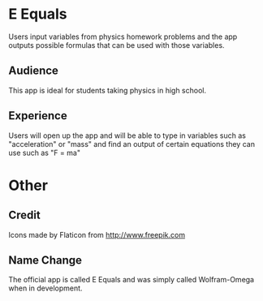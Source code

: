 # E Equals
Users input variables from physics homework problems and the app outputs possible formulas that can be used with those variables.  
## Audience
This app is ideal for students taking physics in high school. 
## Experience
Users will open up the app and will be able to type in variables such as "acceleration" or "mass" and find an output of certain equations they can use such as "F = ma"
# Other
## Credit
Icons made by Flaticon from http://www.freepik.com
## Name Change
The official app is called E Equals and was simply called Wolfram-Omega when in development.
